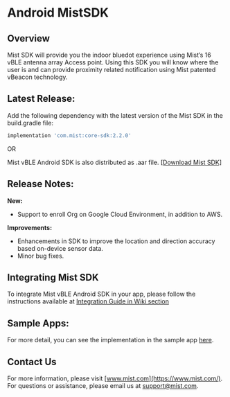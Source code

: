 # Android MistSDK      

## Overview
Mist SDK will provide you the indoor bluedot experience using Mist’s 16 vBLE antenna array Access point. Using this SDK you will know where the user is and can provide proximity related notification using Mist patented vBeacon technology.

## Latest Release:
Add the following dependency with the latest version of the Mist SDK in the build.gradle file:
```gradle
implementation 'com.mist:core-sdk:2.2.0'
```
OR     

Mist vBLE Android SDK is also distributed as .aar file. [[Download Mist SDK]](https://github.com/mistsys/mist-vble-android-sdk/tree/master/Library) 
 
 
## Release Notes:       
**New:**
* Support to enroll Org on Google Cloud Environment, in addition to AWS.
 
**Improvements:**
* Enhancements in SDK to improve the location and direction accuracy based on-device sensor data.     
* Minor bug fixes.    

  
## Integrating Mist SDK
To integrate Mist vBLE Android SDK in your app, please follow the instructions available at [Integration Guide in Wiki section](https://github.com/mistsys/mist-vble-android-sdk/wiki)

## Sample Apps:
For more detail, you can see the implementation in the sample app [here](https://github.com/mistsys/mist-vble-android-sdk/tree/master/DemoApp).


## Contact Us
For more information, please visit [www.mist.com](https://www.mist.com/). For questions or assistance, please email us at support@mist.com.
